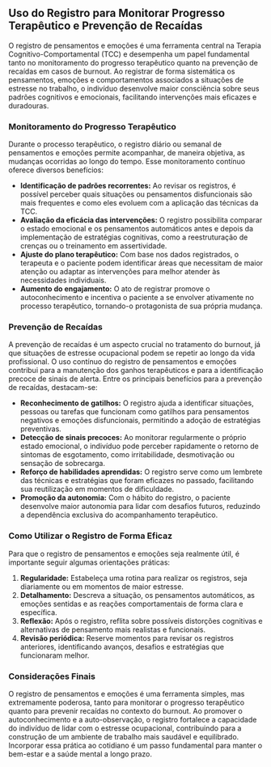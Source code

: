 
## Uso do Registro para Monitorar Progresso Terapêutico e Prevenção de Recaídas

O registro de pensamentos e emoções é uma ferramenta central na Terapia Cognitivo-Comportamental (TCC) e desempenha um papel fundamental tanto no monitoramento do progresso terapêutico quanto na prevenção de recaídas em casos de burnout. Ao registrar de forma sistemática os pensamentos, emoções e comportamentos associados a situações de estresse no trabalho, o indivíduo desenvolve maior consciência sobre seus padrões cognitivos e emocionais, facilitando intervenções mais eficazes e duradouras.

### Monitoramento do Progresso Terapêutico

Durante o processo terapêutico, o registro diário ou semanal de pensamentos e emoções permite acompanhar, de maneira objetiva, as mudanças ocorridas ao longo do tempo. Esse monitoramento contínuo oferece diversos benefícios:

- **Identificação de padrões recorrentes:** Ao revisar os registros, é possível perceber quais situações ou pensamentos disfuncionais são mais frequentes e como eles evoluem com a aplicação das técnicas da TCC.
- **Avaliação da eficácia das intervenções:** O registro possibilita comparar o estado emocional e os pensamentos automáticos antes e depois da implementação de estratégias cognitivas, como a reestruturação de crenças ou o treinamento em assertividade.
- **Ajuste do plano terapêutico:** Com base nos dados registrados, o terapeuta e o paciente podem identificar áreas que necessitam de maior atenção ou adaptar as intervenções para melhor atender às necessidades individuais.
- **Aumento do engajamento:** O ato de registrar promove o autoconhecimento e incentiva o paciente a se envolver ativamente no processo terapêutico, tornando-o protagonista de sua própria mudança.

### Prevenção de Recaídas

A prevenção de recaídas é um aspecto crucial no tratamento do burnout, já que situações de estresse ocupacional podem se repetir ao longo da vida profissional. O uso contínuo do registro de pensamentos e emoções contribui para a manutenção dos ganhos terapêuticos e para a identificação precoce de sinais de alerta. Entre os principais benefícios para a prevenção de recaídas, destacam-se:

- **Reconhecimento de gatilhos:** O registro ajuda a identificar situações, pessoas ou tarefas que funcionam como gatilhos para pensamentos negativos e emoções disfuncionais, permitindo a adoção de estratégias preventivas.
- **Detecção de sinais precoces:** Ao monitorar regularmente o próprio estado emocional, o indivíduo pode perceber rapidamente o retorno de sintomas de esgotamento, como irritabilidade, desmotivação ou sensação de sobrecarga.
- **Reforço de habilidades aprendidas:** O registro serve como um lembrete das técnicas e estratégias que foram eficazes no passado, facilitando sua reutilização em momentos de dificuldade.
- **Promoção da autonomia:** Com o hábito do registro, o paciente desenvolve maior autonomia para lidar com desafios futuros, reduzindo a dependência exclusiva do acompanhamento terapêutico.

### Como Utilizar o Registro de Forma Eficaz

Para que o registro de pensamentos e emoções seja realmente útil, é importante seguir algumas orientações práticas:

1. **Regularidade:** Estabeleça uma rotina para realizar os registros, seja diariamente ou em momentos de maior estresse.
2. **Detalhamento:** Descreva a situação, os pensamentos automáticos, as emoções sentidas e as reações comportamentais de forma clara e específica.
3. **Reflexão:** Após o registro, reflita sobre possíveis distorções cognitivas e alternativas de pensamento mais realistas e funcionais.
4. **Revisão periódica:** Reserve momentos para revisar os registros anteriores, identificando avanços, desafios e estratégias que funcionaram melhor.

### Considerações Finais

O registro de pensamentos e emoções é uma ferramenta simples, mas extremamente poderosa, tanto para monitorar o progresso terapêutico quanto para prevenir recaídas no contexto do burnout. Ao promover o autoconhecimento e a auto-observação, o registro fortalece a capacidade do indivíduo de lidar com o estresse ocupacional, contribuindo para a construção de um ambiente de trabalho mais saudável e equilibrado. Incorporar essa prática ao cotidiano é um passo fundamental para manter o bem-estar e a saúde mental a longo prazo.
```
